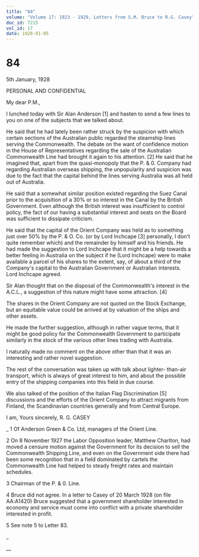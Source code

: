 ```yaml
---
title: "84"
volume: "Volume 17: 1923 - 1929, Letters from S.M. Bruce to R.G. Casey"
doc_id: 7215
vol_id: 17
date: 1928-01-05
---
```


# 84

5th January, 1928

PERSONAL AND CONFIDENTIAL

My dear P.M.,

I lunched today with Sir Alan Anderson [1] and hasten to send a few lines to you on one of the subjects that we talked about.

He said that he had lately been rather struck by the suspicion with which certain sections of the Australian public regarded the steamship lines serving the Commonwealth. The debate on the want of confidence motion in the House of Representatives regarding the sale of the Australian Commonwealth Line had brought it again to his attention. [2] He said that he imagined that, apart from the quasi-monopoly that the P. &amp; 0\. Company had regarding Australian overseas shipping, the unpopularity and suspicion was due to the fact that the capital behind the lines serving Australia was all held out of Australia.

He said that a somewhat similar position existed regarding the Suez Canal prior to the acquisition of a 30% or so interest in the Canal by the British Government. Even although the British interest was insufficient to control policy, the fact of our having a substantial interest and seats on the Board was sufficient to dissipate criticism.

He said that the capital of the Orient Company was held as to something just over 50% by the P. &amp; O. Co. (or by Lord Inchcape [3] personally, I don't quite remember which) and the remainder by himself and his friends. He had made the suggestion to Lord Inchcape that it might be a help towards a better feeling in Australia on the subject if he (Lord Inchcape) were to make available a parcel of his shares to the extent, say, of about a third of the Company's capital to the Australian Government or Australian interests. Lord Inchcape agreed.

Sir Alan thought that on the disposal of the Commonwealth's interest in the A.C.L., a suggestion of this nature might have some attraction. [4]

The shares in the Orient Company are not quoted on the Stock Exchange, but an equitable value could be arrived at by valuation of the ships and other assets.

He made the further suggestion, although in rather vague terms, that it might be good policy for the Commonwealth Government to participate similarly in the stock of the various other lines trading with Australia.

I naturally made no comment on the above other than that it was an interesting and rather novel suggestion.

The rest of the conversation was taken up with talk about lighter- than-air transport, which is always of great interest to him, and about the possible entry of the shipping companies into this field in due course.

We also talked of the position of the Italian Flag Discrimination [5] discussions and the efforts of the Orient Company to attract migrants from Finland, the Scandinavian countries generally and from Central Europe.

I am, Yours sincerely, R. G. CASEY 

_ 1 Of Anderson Green &amp; Co. Ltd, managers of the Orient Line.

2 On 8 November 1927 the Labor Opposition leader, Matthew Charlton, had moved a censure motion against the Government for its decision to sell the Commonwealth Shipping Line, and even on the Government side there had been some recognition that in a field dominated by cartels the Commonwealth Line had helped to steady freight rates and maintain schedules.

3 Chairman of the P. &amp; 0\. Line.

4 Bruce did not agree. In a letter to Casey of 20 March 1928 (on file AA:A1420) Bruce suggested that a government shareholder interested in economy and service must come into conflict with a private shareholder interested in profit.

5 See note 5 to Letter 83.

_

__
